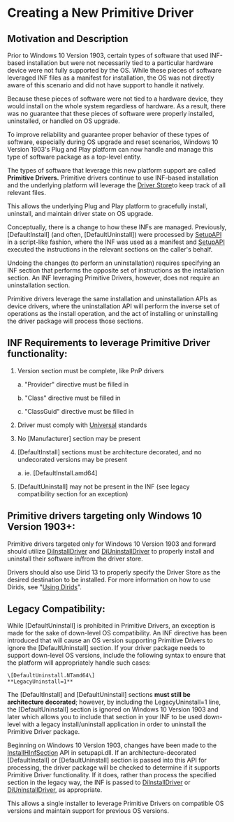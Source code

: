 # Creating a New Primitive Driver

## Motivation and Description

Prior to Windows 10 Version 1903, certain types of software that used INF-based installation but were not necessarily tied to a particular hardware device were not fully supported by the OS. While these pieces of software leveraged INF files as a manifest for installation, the OS was not directly aware of this scenario and did not have support to handle it natively. 

Because these pieces of software were not tied to a hardware device, they would install on the whole system regardless of hardware. As a result, there was no guarantee that these pieces of software were properly installed, uninstalled, or handled on OS upgrade.

To improve reliability and guarantee proper behavior of these types of software, especially during OS upgrade and reset scenarios, Windows 10 Version 1903's Plug and Play platform can now handle and manage this type of software package as a top-level entity. 

The types of software that leverage this new platform support are called **Primitive Drivers.** Primitive drivers continue to use INF-based installation and the underlying platform will leverage the [Driver Store](https://docs.microsoft.com/en-us/windows-hardware/drivers/install/driver-store)to keep track of all relevant files. 

This allows the underlying Plug and Play platform to gracefully install, uninstall, and maintain driver state on OS upgrade.

Conceptually, there is a change to how these INFs are managed. Previously, \[DefaultInstall\] (and often, \[DefaultUninstall\]) were processed by [SetupAPI](https://docs.microsoft.com/en-us/windows-hardware/drivers/install/setupapi) in a script-like fashion, where the INF was used as a manifest and [SetupAPI](https://docs.microsoft.com/en-us/windows-hardware/drivers/install/setupapi) executed the instructions in the relevant sections on the caller's behalf. 

Undoing the changes (to perform an uninstallation) requires specifying an INF section that performs the opposite set of instructions as the installation section. An INF leveraging Primitive Drivers, however, does not require an uninstallation section. 

Primitive drivers leverage the same installation and uninstallation APIs as device drivers, where the uninstallation API will perform the inverse set of operations as the install operation, and the act of installing or uninstalling the driver package will process those sections.

## INF Requirements to leverage Primitive Driver functionality:

1.  Version section must be complete, like PnP drivers

    a.  "Provider" directive must be filled in

    b.  "Class" directive must be filled in

    c.  "ClassGuid" directive must be filled in

2.  Driver must comply with [Universal](https://docs.microsoft.com/en-us/windows-hardware/drivers/develop/getting-started-with-universal-drivers) standards

3.  No \[Manufacturer\] section may be present

4.  \[DefaultInstall\] sections must be architecture decorated, and no undecorated versions may be present

    a.  ie. \[DefaultInstall.amd64\]

5.  \[DefaultUninstall\] may not be present in the INF (see legacy compatibility section for an exception)

## Primitive drivers targeting only Windows 10 Version 1903+:

Primitive drivers targeted only for Windows 10 Version 1903 and forward should utilize [DiInstallDriver](https://docs.microsoft.com/en-us/windows/desktop/api/newdev/nf-newdev-diinstalldriverw) and [DiUninstallDriver](https://docs.microsoft.com/en-us/windows/desktop/api/newdev/nf-newdev-diuninstalldriverw) to properly install and uninstall their software in/from the driver store. 

Drivers should also use Dirid 13 to properly specify the Driver Store as the desired destination to be installed. For more information on how to use Dirids, see "[Using Dirids](https://docs.microsoft.com/en-us/windows-hardware/drivers/install/using-dirids)".

## Legacy Compatibility:

While \[DefaultUninstall\] is prohibited in Primitive Drivers, an exception is made for the sake of down-level OS compatibility. An INF directive has been introduced that will cause an OS version supporting Primitive Drivers to ignore the \[DefaultUninstall\] section. If your driver package needs to support down-level OS versions, include the following syntax to ensure that the platform will appropriately handle such cases:

```
\[DefaultUninstall.NTamd64\]
**LegacyUninstall=1**
```

The \[DefaultInstall\] and \[DefaultUninstall\] sections **must still be architecture decorated**; however, by including the LegacyUninstall=1 line, the \[DefaultUninstall\] section is ignored on Windows 10 Version 1903 and later which allows you to include that section in your INF to be used down-level with a legacy install/uninstall application in order to uninstall the Primitive Driver package.

Beginning on Windows 10 Version 1903, changes have been made to the [InstallHInfSection](https://docs.microsoft.com/en-us/windows/desktop/api/setupapi/nf-setupapi-installhinfsectionw) API in setupapi.dll. If an architecture-decorated \[DefaultInstall\] or
\[DefaultUninstall\] section is passed into this API for processing, the driver package will be checked to determine if it supports Primitive Driver functionality. If it does, rather than process the specified section in the legacy way, the INF is passed to [DiInstallDriver](https://docs.microsoft.com/en-us/windows/desktop/api/newdev/nf-newdev-diinstalldrivera) or [DiUninstallDriver](https://docs.microsoft.com/en-us/windows/desktop/api/newdev/nf-newdev-diuninstalldriverw),  as appropriate. 

This allows a single installer to leverage Primitive Drivers on compatible OS versions and maintain support for previous OS versions.
